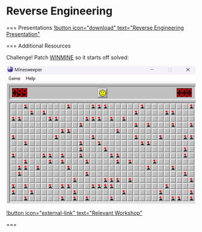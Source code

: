 # Reverse Engineering

=== Presentations
[!button icon="download" text="Reverse Engineering Presentation"](/files/AdvancedReverse.pptx)

=== Additional Resources

Challenge! Patch [WINMINE](https://minesweepergame.com/download/windows-xp-minesweeper.php) so it starts off solved:

![](/files/solved_WINMINE.png)

[!button icon="external-link" text="Relevant Workshop"](https://ibrice101.github.io/Talks/MinesweeperHackingWorkshop/)

===